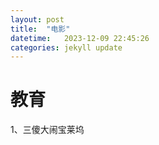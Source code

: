 ```yaml
---
layout: post
title:  "电影"
datetime:   2023-12-09 22:45:26
categories: jekyll update
---
```

# 教育

1、三傻大闹宝莱坞

